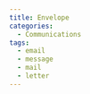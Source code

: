 ```yaml
---
title: Envelope
categories:
  - Communications
tags:
  - email
  - message
  - mail
  - letter
---
```

